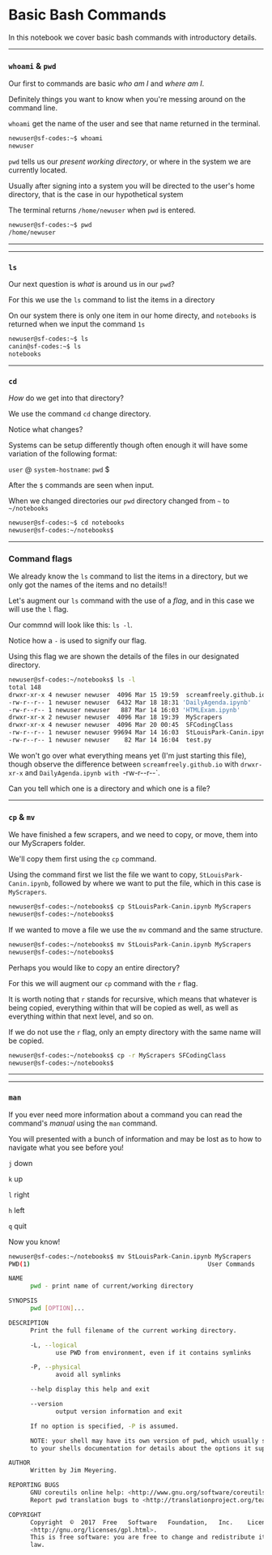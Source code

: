 # Basic Bash Commands

In this notebook we cover basic bash commands with introductory details.

---
### `whoami` & `pwd`

Our first to commands are basic *who am I* and *where am I*.

Definitely things you want to know when you're messing around on the command line.

`whoami` get the name of the user and see that name returned in the terminal.

```bash
newuser@sf-codes:~$ whoami
newuser
```

`pwd` tells us our *present working directory*, or where in the system we are currently located.

Usually after signing into a system you will be directed to the user's home directory, that is the case in our hypothetical system

The terminal returns `/home/newuser` when `pwd` is entered.

```bash
newuser@sf-codes:~$ pwd
/home/newuser
```
---
---
### `ls`
Our next question is *what* is around us in our `pwd`?

For this we use the `ls` command to list the items in a directory

On our system there is only one item in our home directy, and `notebooks` is returned when we input the command `1s`

```bash
newuser@sf-codes:~$ ls 
canin@sf-codes:~$ ls
notebooks
```

---
### `cd`

*How* do we get into that directory?


We use the command `cd` change directory.

Notice what changes?

Systems can be setup differently though often enough it will have some variation of the following format:

`user` @ `system-hostname`: `pwd` $

After the `$` commands are seen when input.

When we changed directories our `pwd` directory changed from `~` to `~/notebooks`

```bash
newuser@sf-codes:~$ cd notebooks
newuser@sf-codes:~/notebooks$ 
```

---
### Command flags

We already know the `ls` command to list the items in a directory, but we only got the names of the items and no details!!

Let's augment our `ls` command with the use of a *flag*, and in this case we will use the `l` flag.

Our commnd will look like this: `ls -l`.

Notice how a `-` is used to signify our flag.

Using this flag we are shown the details of the files in our designated directory.

```bash
newuser@sf-codes:~/notebooks$ ls -l
total 148
drwxr-xr-x 4 newuser newuser  4096 Mar 15 19:59  screamfreely.github.io
-rw-r--r-- 1 newuser newuser  6432 Mar 18 18:31 'DailyAgenda.ipynb'
-rw-r--r-- 1 newuser newuser   887 Mar 14 16:03 'HTMLExam.ipynb'
drwxr-xr-x 2 newuser newuser  4096 Mar 18 19:39  MyScrapers
drwxr-xr-x 4 newuser newuser  4096 Mar 20 00:45  SFCodingClass
-rw-r--r-- 1 newuser newuser 99694 Mar 14 16:03  StLouisPark-Canin.ipynb
-rw-r--r-- 1 newuser newuser    82 Mar 14 16:04  test.py
```
We won't go over what everything means yet (I'm just starting this file), though observe the difference between `screamfreely.github.io` with `drwxr-xr-x` and `DailyAgenda.ipynb with `-rw-r--r--`.

Can you tell which one is a directory and which one is a file?
 
--- 

### `cp` & `mv`

We have finished a few scrapers, and we need to copy, or move, them into our MyScrapers folder.

We'll copy them first using the `cp` command.

Using the command first we list the file we want to copy, `StLouisPark-Canin.ipynb`, followed by where we want to put the file, which in this case is `MyScrapers`.
 
 ```bash
newuser@sf-codes:~/notebooks$ cp StLouisPark-Canin.ipynb MyScrapers
newuser@sf-codes:~/notebooks$
```
If we wanted to move a file we use the `mv` command and the same structure.
 
 ```bash
newuser@sf-codes:~/notebooks$ mv StLouisPark-Canin.ipynb MyScrapers
newuser@sf-codes:~/notebooks$
```

Perhaps you would like to copy an entire directory?

For this we will augment our `cp` command with the `r` flag.

It is worth noting that `r` stands for recursive, which means that whatever is being copied, everything within that will be copied as well, as well as everything within that next level, and so on.

If we do not use the `r` flag, only an empty directory with the same name will be copied.

 ```bash
newuser@sf-codes:~/notebooks$ cp -r MyScrapers SFCodingClass
newuser@sf-codes:~/notebooks$
```

___
___

### `man`

If you ever need more information about a command you can read the command's *manual* using the `man` command.

You will presented with a bunch of information and may be lost as to how to navigate what you see before you!

`j` down

`k` up

`l` right

`h` left

`q` quit

Now you know!

 ```bash
newuser@sf-codes:~/notebooks$ mv StLouisPark-Canin.ipynb MyScrapers
PWD(1)                                                 User Commands                                                 PWD(1)

NAME
       pwd - print name of current/working directory

SYNOPSIS
       pwd [OPTION]...

DESCRIPTION
       Print the full filename of the current working directory.

       -L, --logical
              use PWD from environment, even if it contains symlinks

       -P, --physical
              avoid all symlinks

       --help display this help and exit

       --version
              output version information and exit

       If no option is specified, -P is assumed.

       NOTE: your shell may have its own version of pwd, which usually supersedes the version described here.  Please refer
       to your shells documentation for details about the options it supports.

AUTHOR
       Written by Jim Meyering.

REPORTING BUGS
       GNU coreutils online help: <http://www.gnu.org/software/coreutils/>
       Report pwd translation bugs to <http://translationproject.org/team/>

COPYRIGHT
       Copyright  ©  2017  Free   Software   Foundation,   Inc.    License   GPLv3+:   GNU   GPL   version   3   or   later
       <http://gnu.org/licenses/gpl.html>.
       This is free software: you are free to change and redistribute it.  There is NO WARRANTY, to the extent permitted by
       law.
```
 
